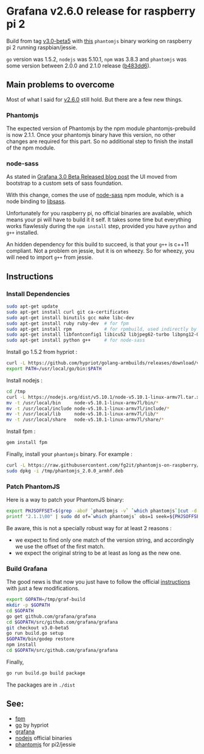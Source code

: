 # Grafana v2.6.0 release for raspberry pi 2
Build from tag [v3.0-beta5](https://github.com/grafana/grafana/tree/v3.0-beta5) with
[this](https://github.com/fg2it/phantomjs-on-raspberry/tree/master/jessie/b483dd673a1ca589ff10c5f73dfea1e43bfa3225)
`phantomjs` binary working on raspberry pi 2 running raspbian/jessie.

`go` version was 1.5.2, `nodejs` was 5.10.1, `npm` was 3.8.3  and `phantomjs` was
some version between 2.0.0 and 2.1.0 release
([b483dd6](https://github.com/ariya/phantomjs/tree/b483dd673a1ca589ff10c5f73dfea1e43bfa3225)).

## Main problems to overcome
Most of what I said for [v2.6.0](https://github.com/fg2it/grafana-on-raspberry/blob/master/jessie/v2.6.0/README.md)
still hold. But there are a few new things.

### Phantomjs
The expected version of Phantomjs by the npm module phantomjs-prebuild is now 2.1.1.
Once your phantomjs binary have this version, no other changes are required for this part.
So no additional step to finish the install of the npm module.

### node-sass
As stated in [Grafana 3.0 Beta Released blog post](http://grafana.org/blog/2016/03/31/grafana-3-0-beta-released.html)
the UI moved from bootstrap to a custom sets of sass foundation.

With this change, comes the use of
[node-sass](https://github.com/sass/node-sass) npm module, which is a node
binding to [libsass](https://github.com/sass/libsass).

Unfortunately for you raspberry pi, no official binaries are available, which
means your pi will have to build it it self. It takes some time but everything
works flawlessly during the `npm install` step, provided you have `python` and
`g++` installed.

An hidden dependency for this build to succeed, is that your `g++` is c++11
compliant. Not a problem on jessie, but it is on wheezy. So for wheezy, you will
need to import `g++` from jessie.

## Instructions
### Install Dependencies
```bash
sudo apt-get update
sudo apt-get install curl git ca-certificates
sudo apt-get install binutils gcc make libc-dev
sudo apt-get install ruby ruby-dev  # for fpm
sudo apt-get install rpm            # for rpmbuild, used indirectly by grafana (call to fpm)
sudo apt-get install libfontconfig1 libicu52 libjpeg62-turbo libpng12-0 # for my phantomjs binary !
sudo apt-get install python g++     # for node-sass
```
Install go 1.5.2 from hypriot :
```bash
curl -L https://github.com/hypriot/golang-armbuilds/releases/download/v1.5.2/go1.5.2.linux-armv7.tar.gz | tar -xz -C /usr/local
export PATH=/usr/local/go/bin:$PATH
```
Install nodejs :
```bash
cd /tmp
curl -L https://nodejs.org/dist/v5.10.1/node-v5.10.1-linux-armv7l.tar.xz | tar xfJ  -                                                       && \
mv -t /usr/local/bin     node-v5.10.1-linux-armv7l/bin/*
mv -t /usr/local/include node-v5.10.1-linux-armv7l/include/*
mv -t /usr/local/lib     node-v5.10.1-linux-armv7l/lib/*
mv -t /usr/local/share   node-v5.10.1-linux-armv7l/share/*
```
Install fpm :
```bash
gem install fpm
```
Finally, install your `phantomjs` binary. For example :
```bash
curl -L https://raw.githubusercontent.com/fg2it/phantomjs-on-raspberry/master/jessie/b483dd673a1ca589ff10c5f73dfea1e43bfa3225/phantomjs_2.0.0_armhf.deb -o /tmp/phantomjs_2.0.0_armhf.deb
sudo dpkg -i /tmp/phantomjs_2.0.0_armhf.deb
```

### Patch PhantomJS
Here is a way to patch your PhantomJS binary:
```bash
export PHJSOFFSET=$(grep -aboF `phantomjs -v` `which phantomjs`|cut -d':' -f1)
printf "2.1.1\00" | sudo dd of=`which phantomjs` obs=1 seek=${PHJSOFFSET} conv=notrunc
```
Be aware, this is not a specially robust way for at least 2 reasons :
- we expect to find only one match of the version string, and accordingly we use the offset of the first match.
- we expect the original string to be at least as long as the new one.

### Build Grafana
The good news is that now you just have to follow the official
[instructions](https://github.com/grafana/grafana/blob/v3.0-beta5/docs/sources/project/building_from_source.md)
with just a few modifications.
```bash
export GOPATH=/tmp/graf-build
mkdir -p $GOPATH
cd $GOPATH
go get github.com/grafana/grafana
cd $GOPATH/src/github.com/grafana/grafana
git checkout v3.0-beta5
go run build.go setup    
$GOPATH/bin/godep restore   
npm install
cd $GOPATH/src/github.com/grafana/grafana
```

Finally,
```bash
go run build.go build package
```
The packages are in `./dist`


## See:
- [fpm](https://github.com/jordansissel/fpm)
- [go](http://blog.hypriot.com/post/how-to-compile-go-on-arm/) by hypriot
- [grafana](https://github.com/grafana/grafana/blob/v3.0-beta5/docs/sources/project/building_from_source.md)
- [nodejs](https://nodejs.org/dist/v5.10.1/node-v5.10.1-linux-armv7l.tar.xz) official binaries
- [phantomjs](https://github.com/fg2it/phantomjs-on-raspberry/blob/master/jessie/b483dd673a1ca589ff10c5f73dfea1e43bfa3225/phantomjs?raw=true) for pi2/jessie